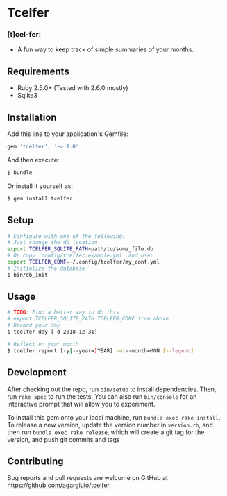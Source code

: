 # Tcelfer

### [t]cel-fer:
  - A fun way to keep track of simple summaries of your months.

## Requirements
* Ruby 2.5.0+ (Tested with 2.6.0 mostly)
* Sqlite3

## Installation

Add this line to your application's Gemfile:

```ruby
gem 'tcelfer', '~> 1.0'
```

And then execute:
```bash
$ bundle
```
Or install it yourself as:
```bash
$ gem install tcelfer
```

## Setup
```bash
# Configure with one of the following:
# Just change the db location
export TCELFER_SQLITE_PATH=path/to/some_file.db
# Or copy `config/tcelfer.example.yml` and use:
export TCELFER_CONF=~/.config/tcelfer/my_conf.yml
# Initialize the database
$ bin/db_init
```

## Usage

```bash
# TODO: Find a better way to do this
# export TCELFER_SQLITE_PATH TCELFER_CONF from above
# Record your day
$ tcelfer day [-d 2018-12-31]

# Reflect on your month
$ tcelfer report [-y|--year=)YEAR] -m|--month=MON [--legend]
```

## Development

After checking out the repo, run `bin/setup` to install dependencies. Then, run `rake spec` to run the tests. You can also run `bin/console` for an interactive prompt that will allow you to experiment.

To install this gem onto your local machine, run `bundle exec rake install`. To release a new version, update the version number in `version.rb`, and then run `bundle exec rake release`, which will create a git tag for the version, and push git commits and tags

## Contributing

Bug reports and pull requests are welcome on GitHub at https://github.com/agargiulo/tcelfer.
